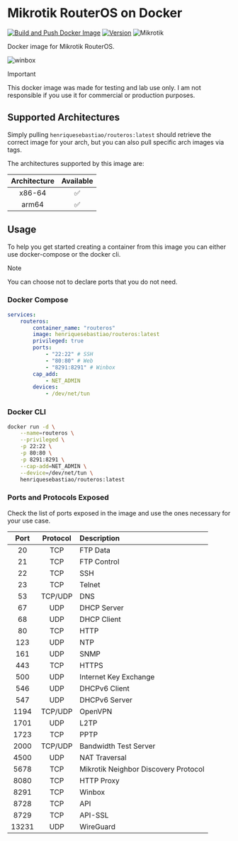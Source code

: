 # Mikrotik RouterOS on Docker

[![Build and Push Docker Image](https://github.com/henriquesebastiao/routeros-docker/actions/workflows/build.yml/badge.svg)](https://github.com/henriquesebastiao/routeros-docker/actions/workflows/build.yml)
[![Version](https://img.shields.io/github/v/release/henriquesebastiao/routeros-docker?color=blue)](https://github.com/henriquesebastiao/routeros-docker/releases)
![Mikrotik](https://img.shields.io/badge/Mikrorik-293239?style=flat&logo=mikrotik&logoColor=white)

Docker image for Mikrotik RouterOS.

![winbox](https://github.com/user-attachments/assets/dcb7056c-6056-45a5-8c6b-726e8056a6ea)

> [!IMPORTANT]
> This docker image was made for testing and lab use only. I am not responsible if you use it for commercial or production purposes.

## Supported Architectures

Simply pulling `henriquesebastiao/routeros:latest` should retrieve the correct image for your arch, but you can also pull specific arch images via tags.

The architectures supported by this image are:

| Architecture | Available |
| :----: | :----: |
| x86-64 | ✅ |
| arm64 | ✅ |

## Usage

To help you get started creating a container from this image you can either use docker-compose or the docker cli.

> [!NOTE]
> You can choose not to declare ports that you do not need.

### Docker Compose

```yaml
services:
    routeros:
        container_name: "routeros"
        image: henriquesebastiao/routeros:latest
        privileged: true
        ports:
            - "22:22" # SSH
            - "80:80" # Web
            - "8291:8291" # Winbox
        cap_add: 
            - NET_ADMIN
        devices: 
            - /dev/net/tun
```

### Docker CLI

```bash
docker run -d \
    --name=routeros \
    --privileged \
    -p 22:22 \
    -p 80:80 \
    -p 8291:8291 \
    --cap-add=NET_ADMIN \
    --device=/dev/net/tun \
    henriquesebastiao/routeros:latest
```

### Ports and Protocols Exposed

Check the list of ports exposed in the image and use the ones necessary for your use case.

| Port | Protocol | Description |
| :----: | :----: | :---- |
| 20 | TCP | FTP Data |
| 21 | TCP | FTP Control |
| 22 | TCP | SSH |
| 23 | TCP | Telnet |
| 53 | TCP/UDP | DNS |
| 67 | UDP | DHCP Server |
| 68 | UDP | DHCP Client |
| 80 | TCP | HTTP |
| 123 | UDP | NTP |
| 161 | UDP | SNMP |
| 443 | TCP | HTTPS |
| 500 | UDP | Internet Key Exchange |
| 546 | UDP | DHCPv6 Client |
| 547 | UDP | DHCPv6 Server |
| 1194 | TCP/UDP | OpenVPN |
| 1701 | UDP | L2TP |
| 1723 | TCP | PPTP |
| 2000 | TCP/UDP | Bandwidth Test Server |
| 4500 | UDP | NAT Traversal |
| 5678 | TCP | Mikrotik Neighbor Discovery Protocol |
| 8080 | TCP | HTTP Proxy |
| 8291 | TCP | Winbox |
| 8728 | TCP | API |
| 8729 | TCP | API-SSL |
| 13231 | UDP | WireGuard |
